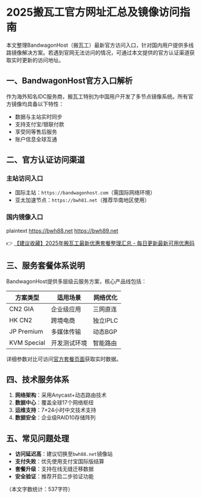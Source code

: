 # 2025搬瓦工官方网址汇总及镜像访问指南

本文整理BandwagonHost（搬瓦工）最新官方访问入口，针对国内用户提供多线路镜像解决方案。若遇到官网无法访问的情况，可通过本文提供的官方认证渠道获取实时更新的访问地址。

## 一、BandwagonHost官方入口解析
作为海外知名IDC服务商，搬瓦工特别为中国用户开发了多节点镜像系统。所有官方镜像均具备以下特性：
- 数据与主站实时同步
- 支持支付宝/银联付款
- 享受同等售后服务
- 账户信息全球互通

## 二、官方认证访问渠道
### 主站访问入口
- 国际主站：`https://bandwagonhost.com`（需国际网络环境）
- 亚太加速节点：`https://bwh81.net`（推荐华南地区使用）

### 国内镜像入口
plaintext
https://bwh88.net
https://bwh89.net

👉 [【建议收藏】2025年搬瓦工最新优惠套餐整理汇总 - 每日更新最新可用优惠码](https://bit.ly/banwagon)

## 三、服务套餐体系说明
BandwagonHost提供多层级云服务方案，核心产品线包括：

| 方案类型       | 适用场景          | 网络优化   |
|----------------|-------------------|------------|
| CN2 GIA        | 企业级应用        | 三网直连   |
| HK CN2         | 跨境电商          | 独立IPLC   |
| JP Premium     | 多媒体传输        | 动态BGP    |
| KVM Special    | 开发测试环境      | 智能路由   |

详细参数对比可访问[官方套餐页面](https://bit.ly/banwagon)获取实时数据。

## 四、技术服务体系
1. **网络架构**：采用Anycast+动态路由技术
2. **数据中心**：覆盖全球17个网络枢纽
3. **运维支持**：7×24小时中文技术支持
4. **数据安全**：企业级RAID10存储阵列

## 五、常见问题处理
- **访问延迟高**：建议切换至`bwh88.net`镜像站
- **支付失败**：优先使用支付宝国际版结算
- **套餐升级**：支持在线无缝迁移数据
- **安全验证**：推荐开启二步验证功能

（本文字数统计：537字符）